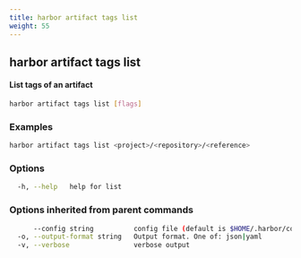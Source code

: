 ```yaml
---
title: harbor artifact tags list
weight: 55
---
```

## harbor artifact tags list

#### List tags of an artifact

```sh
harbor artifact tags list [flags]
```

### Examples

```sh
harbor artifact tags list <project>/<repository>/<reference>
```

### Options

```sh
  -h, --help   help for list
```

### Options inherited from parent commands

```sh
      --config string          config file (default is $HOME/.harbor/config.yaml) (default "/home/user/.harbor/config.yaml")
  -o, --output-format string   Output format. One of: json|yaml
  -v, --verbose                verbose output
```

